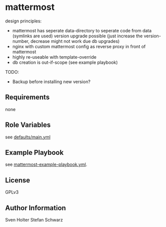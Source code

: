 mattermost
==========

design principles:
- mattermost has seperate data-directory to seperate code from data (symlinks are used)
  version upgrade possible (just increase the version-number, decrease might not work due db upgrades)
- nginx with custom mattermost config as reverse proxy in front of mattermost
- highly re-useable with template-override
- db creation is out-if-scope (see example playbook)

TODO: 
- Backup before installing new version?


Requirements
------------

none


Role Variables
--------------

see [defaults/main.yml](defaults/main.yml)


Example Playbook
----------------

see [mattermost-example-playbook.yml](mattermost-example-playbook.yml).


License
-------

GPLv3



Author Information
------------------

Sven Holter
Stefan Schwarz
